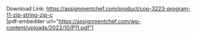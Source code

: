 Download Link: https://assignmentchef.com/product/cop-3223-program-11-zip-string-zip-c
<br>
[pdf-embedder url="https://assignmentchef.com/wp-content/uploads/2022/10/P11.pdf"]